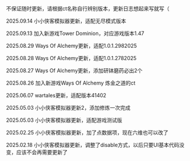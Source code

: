 不保证随时更新，请根据ct名称自行辨别版本，更新日志想起来写就写（

2025.09.14 小小侠客模拟器更新，适配无尽模式版本

2025.09.13 加入新游戏Tower Dominion，对应游戏版本1.47

2025.08.29 Ways Of Alchemy更新，适配1.0.1.2982025

2025.08.28 Ways Of Alchemy更新，适配1.0.1.2782025

2025.08.27 Ways Of Alchemy更新，添加研钵磨药必出2个

2025.08.26 加入新游戏Ways Of Alchemy 炼金之道的ct

2025.06.07 wartales更新，适配版本41402

2025.05.03 小小侠客模拟器更新2，添加修炼一次完成

2025.05.03 小小侠客模拟器更新，适配游戏测试版

2025.02.25 小小侠客模拟器更新，加了点数据项，现在六维也可以改了

2025.02.18 小小侠客模拟器更新，调整了disable方式，以后只要UI基本代码没变，应该不会再需要更新了
